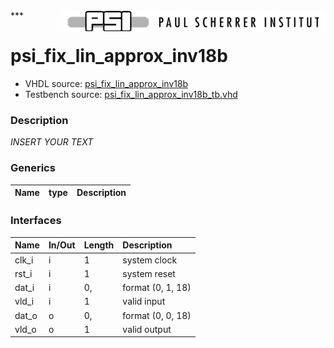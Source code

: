 <img align="right" src="../doc/psi_logo.png">
***

# psi_fix_lin_approx_inv18b
 - VHDL source: [psi_fix_lin_approx_inv18b](../hdl/psi_fix_lin_approx_inv18b.vhd)
 - Testbench source: [psi_fix_lin_approx_inv18b_tb.vhd](../testbench/psi_fix_lin_approx_inv18b_tb.vhd)

### Description
*INSERT YOUR TEXT*

### Generics
| Name   | type   | Description   |
|--------|--------|---------------|

### Interfaces
| Name   | In/Out   | Length   | Description       |
|:-------|:---------|:---------|:------------------|
| clk_i  | i        | 1        | system clock      |
| rst_i  | i        | 1        | system reset      |
| dat_i  | i        | 0,       | format (0, 1, 18) |
| vld_i  | i        | 1        | valid input       |
| dat_o  | o        | 0,       | format (0, 0, 18) |
| vld_o  | o        | 1        | valid output      |